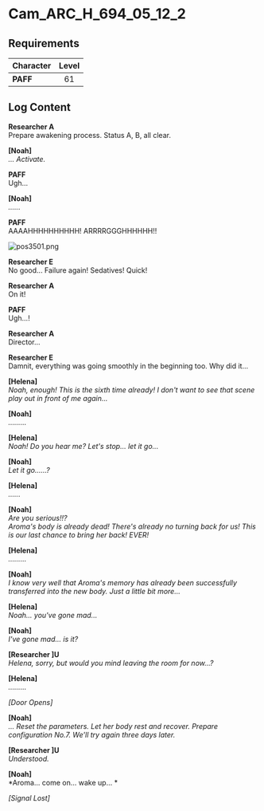 # Cam_ARC_H_694_05_12_2
## Requirements
|Character|Level|
|---------|:---:|
|**PAFF** | 61  |

## Log Content
**Researcher A**<br>
Prepare awakening process. Status A, B, all clear.

**[Noah]**<br>
*... Activate.*

**PAFF**<br>
Ugh...

**[Noah]**<br>
*......*

**PAFF**<br>
AAAAHHHHHHHHHH! ARRRRGGGHHHHHH!!

![pos3501.png](./attachments/pos3501.png)

**Researcher E**<br>
No good... Failure again! Sedatives! Quick!

**Researcher A**<br>
On it!

**PAFF**<br>
Ugh...!

**Researcher A**<br>
Director...

**Researcher E**<br>
Damnit, everything was going smoothly in the beginning too. Why did it...

**[Helena]**<br>
*Noah, enough! This is the sixth time already! I don't want to see that scene play out in front of me again...*

**[Noah]**<br>
*………*

**[Helena]**<br>
*Noah! Do you hear me? Let's stop... let it go...*

**[Noah]**<br>
*Let it go......?*

**[Helena]**<br>
*......*

**[Noah]**<br>
*Are you serious!!? <br>
Aroma's body is already dead! There's already no turning back for us! This is our last chance to bring her back! EVER!*

**[Helena]**<br>
*………*

**[Noah]**<br>
*I know very well that Aroma's memory has already been successfully transferred into the new body. Just a little bit more...*

**[Helena]**<br>
*Noah... you've gone mad...*

**[Noah]**<br>
*I've gone mad... is it?*

**[Researcher ]U**<br>
*Helena, sorry, but would you mind leaving the room for now...?*

**[Helena]**<br>
*………*

*\[Door Opens\]*

**[Noah]**<br>
*... Reset the parameters. Let her body rest and recover. Prepare configuration No.7. We'll try again three days later.*

**[Researcher ]U**<br>
*Understood.*

**[Noah]**<br>
*Aroma... come on... wake up... *

*[Signal Lost]*